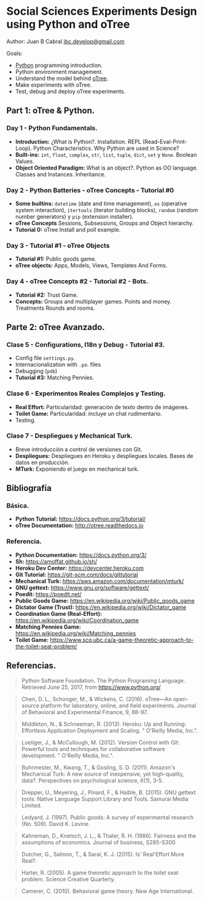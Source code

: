 # Social Sciences Experiments Design using Python and oTree

Author: Juan B Cabral jbc.develop@gmail.com

Goals:

- [Python](http://python.org) programming introduction.
- Python environment management.
- Understand the model behind [oTree](http://www.otree.org/).
- Make experiments with oTree.
- Test, debug and deploy oTree experiments.


## Part 1: oTree & Python.

### Day 1 - Python Fundamentals.

- **Introduction:** ¿What is Python?. Installation. REPL (Read-Eval-Print-Loop).
Python Characteristics. Why Python are used in Science?
- **Built-ins:** `int`, `float`, `complex`, `str`, `list`, `tuple`,
`dict`, `set` y `None`. Boolean Values.
- **Object Oriented Paradigm:** What is an object?. Python as OO language.
  Classes and Instances. Inheritance.


### Day 2 - Python Batteries - oTree Concepts - Tutorial #0

- **Some builtins:** `datetime` (date and time management),
  `os` (operative system interaction),
  `itertools` (iterator building blocks),
  `random` (random number generators) y `pip` (extension installer).
- **oTree Concepts** Sessions, Subsessions, Groups and Object hierarchy.
- **Tutorial 0:** oTree Install and poll example.


### Day 3 - Tutorial #1 - oTree Objects

- **Tutorial #1:** Public goods game.
- **oTree objects:** Apps, Models, Views, Templates And Forms.


### Day 4 -  oTree Concepts #2 - Tutorial #2 - Bots.

- **Tutorial #2:** Trust Game.
- **Concepts:** Groups and multiplayer games. Points and money. Treatments
  Rounds and rooms.


## Parte 2: oTree Avanzado.

### Clase 5 - Configurations, I18n y Debug - Tutorial \#3.

- Config file `settings.py`.
- Internacionalization with  `.po`. files
- Debugging (`pdb`)
- **Tutorial #3:** Matching Pennies.


### Clase 6 - Experimentos Reales Complejos y Testing.

- **Real Effort:** Particularidad: generación de texto dentro de imágenes.
- **Toilet Game:** Particularidad: incluye un chat rudimentario.
- Testing.


### Clase 7 - Despliegues y Mechanical Turk.

- Breve introducción a control de versiones con Git.
- **Despliegues:** Despliegues en Heroku y despliegues locales. Bases de datos
en producción.
- **MTurk:** Exponiendo el juego en mechanical turk.


## Bibliografía

### Básica.

- **Python Tutorial:** https://docs.python.org/3/tutorial/
- **oTree Documentation:** http://otree.readthedocs.io

### Referencia.

- **Python Documentation:** https://docs.python.org/3/
- **Sh:** https://amoffat.github.io/sh/
- **Heroku Dev Center:** https://devcenter.heroku.com
- **Git Tutorial:** https://git-scm.com/docs/gittutorial
- **Mechanical Turk:** https://aws.amazon.com/documentation/mturk/
- **GNU gettext:** https://www.gnu.org/software/gettext/
- **Poedit:** https://poedit.net/
- **Public Goods Game:** https://en.wikipedia.org/wiki/Public_goods_game
- **Dictator Game (Trust):** https://en.wikipedia.org/wiki/Dictator_game
- **Coordination Game (Real-Effort):** https://en.wikipedia.org/wiki/Coordination_game
- **Matching Pennies Game:** https://en.wikipedia.org/wiki/Matching_pennies
- **Toilet Game:** https://www.scq.ubc.ca/a-game-theoretic-approach-to-the-toilet-seat-problem/


## Referencias.

> Python Software Foundation. The Python Programing Language. Retrieved June
  25, 2017, from https://www.python.org/

> Chen, D. L., Schonger, M., & Wickens, C. (2016). oTree—An open-source
  platform for laboratory, online, and field experiments. Journal of Behavioral
  and Experimental Finance, 9, 88-97.

> Middleton, N., & Schneeman, R. (2013). Heroku: Up and Running: Effortless
  Application Deployment and Scaling. " O'Reilly Media, Inc.".

> Loeliger, J., & McCullough, M. (2012). Version Control with Git: Powerful
  tools and techniques for collaborative software development. "
  O'Reilly Media, Inc.".

> Buhrmester, M., Kwang, T., & Gosling, S. D. (2011). Amazon's Mechanical
  Turk: A new source of inexpensive, yet high-quality, data?. Perspectives on
  psychological science, 6(1), 3-5.

> Drepper, U., Meyering, J., Pinard, F., & Haible, B. (2015). GNU gettext
  tools: Native Language Support Library and Tools. Samurai Media Limited.

> Ledyard, J. (1997). Public goods: A survey of experimental research
  (No. 509). David K. Levine.

> Kahneman, D., Knetsch, J. L., & Thaler, R. H. (1986). Fairness and the
  assumptions of economics. Journal of business, S285-S300.

> Dutcher, G., Salmon, T., & Saral, K. J. (2015). Is' Real'Effort More Real?.

> Harter, R. (2005). A game theoretic approach to the toilet seat
  problem. Science Creative Quarterly.

> Camerer, C. (2010). Behavioral game theory. New Age International.
